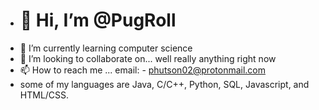 - # 👋 Hi, I’m @PugRoll
- 🌱 I’m currently learning computer science
- 💞️ I’m looking to collaborate on... well really anything right now
- 📫 How to reach me ...
  email: - phutson02@protonmail.com
 - some of my languages are Java, C/C++, Python, SQL, Javascript, and HTML/CSS. 

<!---
PugRoll/PugRoll is a ✨ special ✨ repository because its `README.md` (this file) appears on your GitHub profile.
You can click the Preview link to take a look at your changes.
--->
